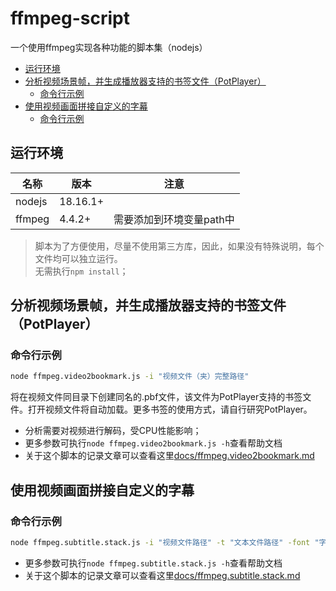 # ffmpeg-script

一个使用ffmpeg实现各种功能的脚本集（nodejs）

- [运行环境](#运行环境)
- [分析视频场景帧，并生成播放器支持的书签文件（PotPlayer）](#分析视频场景帧并生成播放器支持的书签文件potplayer)
  - [命令行示例](#命令行示例)
- [使用视频画面拼接自定义的字幕](#使用视频画面拼接自定义的字幕)
  - [命令行示例](#命令行示例-1)

## 运行环境

| 名称   | 版本     | 注意                     |
| ------ | -------- | ------------------------ |
| nodejs | 18.16.1+ |                          |
| ffmpeg | 4.4.2+   | 需要添加到环境变量path中 |

> 脚本为了方便使用，尽量不使用第三方库，因此，如果没有特殊说明，每个文件均可以独立运行。  
> 无需执行`npm install`；

## 分析视频场景帧，并生成播放器支持的书签文件（PotPlayer）

### 命令行示例

```bash
node ffmpeg.video2bookmark.js -i "视频文件（夹）完整路径"
```

将在视频文件同目录下创建同名的.pbf文件，该文件为PotPlayer支持的书签文件。打开视频文件将自动加载。更多书签的使用方式，请自行研究PotPlayer。

- 分析需要对视频进行解码，受CPU性能影响；
- 更多参数可执行`node ffmpeg.video2bookmark.js -h`查看帮助文档
- 关于这个脚本的记录文章可以查看这里[docs/ffmpeg.video2bookmark.md](docs/ffmpeg.video2bookmark.md)


## 使用视频画面拼接自定义的字幕

### 命令行示例

```bash
node ffmpeg.subtitle.stack.js -i "视频文件路径" -t "文本文件路径" -font "字体文件路径"
```

- 更多参数可执行`node ffmpeg.subtitle.stack.js -h`查看帮助文档
- 关于这个脚本的记录文章可以查看这里[docs/ffmpeg.subtitle.stack.md](docs/ffmpeg.subtitle.stack.md)
